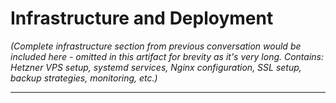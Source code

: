 # Infrastructure and Deployment

*(Complete infrastructure section from previous conversation would be included here - omitted in this artifact for brevity as it's very long. Contains: Hetzner VPS setup, systemd services, Nginx configuration, SSL setup, backup strategies, monitoring, etc.)*

---

